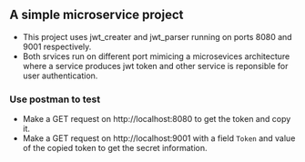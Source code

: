 ## A simple microservice project
- This project uses jwt_creater and jwt_parser running on ports 8080 and 9001 respectively.
- Both srvices run on different port mimicing a microsevices architecture where a service produces jwt token and other service is reponsible for user authentication.

### Use postman to test
- Make a GET request on http://localhost:8080 to get the token and copy it.
- Make a GET request on http://localhost:9001 with a field `Token` and value of the copied token to get the secret information.